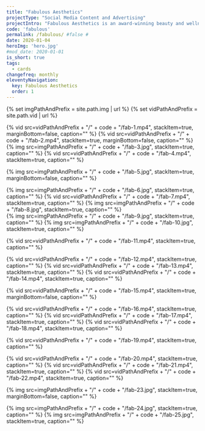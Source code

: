 ```yaml
---
title: "Fabulous Aesthetics"
projectType: "Social Media Content and Advertising"
projectIntro: "Fabulous Aesthetics is an award-winning beauty and wellness brand that is committed to empowering men and women with the confidence that beauty provides. <br><br>As traditional salons had to digitally transform to stay relevant, I relied on visual metaphors to be a thumb-stopper on social for the brand. Images used for advertising campaign were successful in getting the message across at the same time meeting Facebook's strict advertising policies on beauty campaigns."
code: 'fabulous'
permalink: /fabulous/ #false #
date: 2020-01-04
heroImg: 'hero.jpg'
#mod_date: 2020-01-01
is_short: true
tags: 
  - cards
changefreq: monthly
eleventyNavigation:
  key: Fabulous Aesthetics
  order: 1
---
```

{% set imgPathAndPrefix = site.path.img | url %}
{% set vidPathAndPrefix = site.path.vid | url %}

<div class="stack stack--two">
  {% vid src=vidPathAndPrefix + "/" + code + "/fab-1.mp4", stackItem=true, marginBottom=false, caption="" %}
  {% vid src=vidPathAndPrefix + "/" + code + "/fab-2.mp4", stackItem=true, marginBottom=false, caption="" %}
  {% img src=imgPathAndPrefix + "/" + code + "/fab-3.jpg", stackItem=true, caption="" %}
  {% vid src=vidPathAndPrefix + "/" + code + "/fab-4.mp4", stackItem=true, caption="" %}
</div>

{% img src=imgPathAndPrefix + "/" + code + "/fab-5.jpg", stackItem=true, marginBottom=false, caption="" %}

<div class="stack stack--three">
  {% img src=imgPathAndPrefix + "/" + code + "/fab-6.jpg", stackItem=true, caption="" %}
  {% vid src=vidPathAndPrefix + "/" + code + "/fab-7.mp4", stackItem=true, caption="" %}
  {% img src=imgPathAndPrefix + "/" + code + "/fab-8.jpg", stackItem=true, caption="" %}
</div>

<div class="stack stack--two">
  {% img src=imgPathAndPrefix + "/" + code + "/fab-9.jpg", stackItem=true, caption="" %}
  {% img src=imgPathAndPrefix + "/" + code + "/fab-10.jpg", stackItem=true, caption="" %}
</div>

{% vid src=vidPathAndPrefix + "/" + code + "/fab-11.mp4", stackItem=true, caption="" %}

<div class="stack stack--three">
  {% vid src=vidPathAndPrefix + "/" + code + "/fab-12.mp4", stackItem=true, caption="" %}
  {% vid src=vidPathAndPrefix + "/" + code + "/fab-13.mp4", stackItem=true, caption="" %}
  {% vid src=vidPathAndPrefix + "/" + code + "/fab-14.mp4", stackItem=true, caption="" %}
</div>

{% vid src=vidPathAndPrefix + "/" + code + "/fab-15.mp4", stackItem=true, marginBottom=false, caption="" %}

<div class="stack stack--three">
  {% vid src=vidPathAndPrefix + "/" + code + "/fab-16.mp4", stackItem=true, caption="" %}
  {% vid src=vidPathAndPrefix + "/" + code + "/fab-17.mp4", stackItem=true, caption="" %}
  {% vid src=vidPathAndPrefix + "/" + code + "/fab-18.mp4", stackItem=true, caption="" %}
</div>

{% vid src=vidPathAndPrefix + "/" + code + "/fab-19.mp4", stackItem=true, caption="" %}

<div class="stack stack--three">
  {% vid src=vidPathAndPrefix + "/" + code + "/fab-20.mp4", stackItem=true, caption="" %}
  {% vid src=vidPathAndPrefix + "/" + code + "/fab-21.mp4", stackItem=true, caption="" %}
  {% vid src=vidPathAndPrefix + "/" + code + "/fab-22.mp4", stackItem=true, caption="" %}
</div>

{% img src=imgPathAndPrefix + "/" + code + "/fab-23.jpg", stackItem=true, marginBottom=false, caption="" %}

<div class="stack stack--two">
  {% img src=imgPathAndPrefix + "/" + code + "/fab-24.jpg", stackItem=true, caption="" %}
  {% img src=imgPathAndPrefix + "/" + code + "/fab-25.jpg", stackItem=true, caption="" %}
</div>